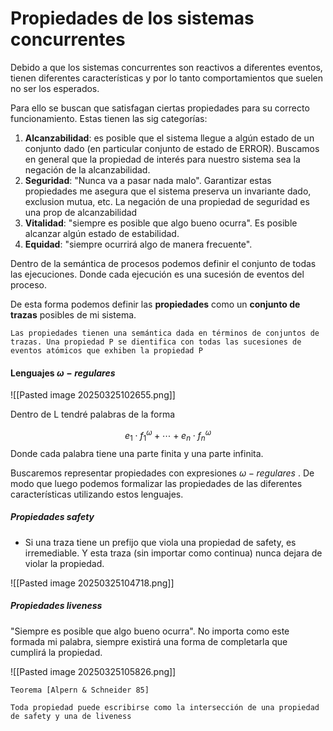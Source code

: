 
# Propiedades de los sistemas concurrentes

Debido a que los sistemas concurrentes son reactivos a diferentes eventos, tienen diferentes características y por lo tanto comportamientos que suelen no ser los esperados.

Para ello se buscan que satisfagan ciertas propiedades para su correcto funcionamiento. Estas tienen las sig categorías:
1. **Alcanzabilidad**: es posible que el sistema llegue a algún estado de un conjunto dado (en particular conjunto de estado de ERROR). Buscamos en general que la propiedad de interés para nuestro sistema sea la negación de la alcanzabilidad.
2. **Seguridad**: "Nunca va a pasar nada malo". Garantizar estas propiedades me asegura que el sistema preserva un invariante dado, exclusion mutua, etc. La negación de una propiedad de seguridad es una prop de alcanzabilidad
3. **Vitalidad**: "siempre es posible que algo bueno ocurra". Es posible alcanzar algún estado de estabilidad.
4. **Equidad**: "siempre ocurrirá algo de manera frecuente".

Dentro de la semántica de procesos podemos definir el conjunto de todas las ejecuciones. Donde cada ejecución es una sucesión de eventos del proceso.

De esta forma podemos definir las **propiedades** como un **conjunto de trazas** posibles de mi sistema.

```
Las propiedades tienen una semántica dada en términos de conjuntos de trazas. Una propiedad P se dientifica con todas las sucesiones de eventos atómicos que exhiben la propiedad P
```

#### Lenguajes $\omega - regulares$ 

![[Pasted image 20250325102655.png]]

Dentro de L tendré palabras de la forma

$$
e_1 \cdot f_1^{\omega} + \cdots + e_n \cdot f_n^{\omega}
$$
Donde cada palabra tiene una parte finita y una parte infinita.

Buscaremos representar propiedades con expresiones $\omega -regulares$ . De modo que luego podemos formalizar las propiedades de las diferentes características utilizando estos lenguajes.

##### Propiedades safety
- Si una traza tiene un prefijo que viola una propiedad de safety, es irremediable. Y esta traza (sin importar como continua) nunca dejara de violar la propiedad.

![[Pasted image 20250325104718.png]]

##### Propiedades liveness
"Siempre es posible que algo bueno ocurra". No importa como este formada mi palabra, siempre existirá una forma de completarla que cumplirá la propiedad.

![[Pasted image 20250325105826.png]]

```
Teorema [Alpern & Schneider 85] 

Toda propiedad puede escribirse como la intersección de una propiedad de safety y una de liveness
```

